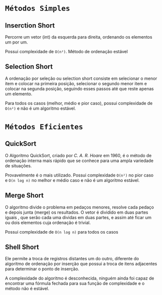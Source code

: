 # `Métodos Simples`

## Inserction Short
Percorre um vetor (int) da esquerda para direita, ordenando os elementos um por um.

Possui complexidade de `O(n²)`. Método de ordenação estável

## Selection Short
A ordenação por seleção ou selection short consiste em selecionar o menor item e colocar na primeira posição, selecionar o segundo menor item e colocar na segunda posição, seguindo esses passos até que reste apenas um elemento. 

Para todos os casos (melhor, médio e pior caso), possui complexidade de `O(n²)` e não é um algoritmo estável.

# `Métodos Eficientes`

## QuickSort
O Algoritmo QuickSort, criado por _C. A. R. Hoare_ em 1960, é o método de ordenação interna mais rápido que se conhece para uma ampla variedade de situações.

Provavelmente é o mais utilizado. Possui complexidade `O(n²)` no pior caso e `O(n log n)` no melhor e médio caso e não é um algoritmo estável.

## Merge Short
O algoritmo divide o problema em pedaços menores, resolve cada pedaço e depois junta (merge) os resultados. O vetor é dividido em duas partes iguais , que serão cada uma dividas em duas partes, e assim até ficar um ou dois elementos cuja ordenação é trivial. 

Possui complexidade de `O(n log n)` para todos os casos

## Shell Short
Ele permite a troca de registros distantes um do outro, diferente do algoritmo de ordenação por inserção que possui a troca de itens adjacentes para determinar o ponto de inserção.

A complexidade do algoritmo é desconhecida, ninguém ainda foi capaz de encontrar uma fórmula fechada para sua função de complexidade e o método não é estável.

